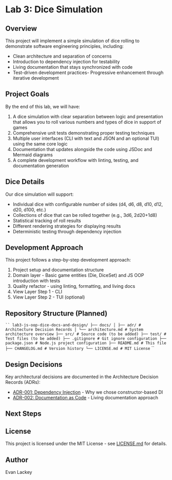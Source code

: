 # Lab 3: Dice Simulation
## Overview
This project will implement a simple simulation of dice rolling to demonstrate
software engineering principles, including:
- Clean architecture and separation of concerns
- Introduction to dependency injection for testability
- Living documentation that stays synchronized with code
- Test-driven development practices- Progressive enhancement through iterative development
## Project Goals
By the end of this lab, we will have:
1. A dice simulation with clear separation between logic and presentation that allows
   you to roll various numbers and types of dice in support of games
2. Comprehensive unit tests demonstrating proper testing techniques
3. Multiple user interfaces (CLI with text and JSON and an optional TUI) using the
   same core logic
4. Documentation that updates alongside the code using JSDoc and Mermaid diagrams
5. A complete development workflow with linting, testing, and documentation generation
## Dice Details
Our dice simulation will support:
- Individual dice with configurable number of sides (d4, d6, d8, d10, d12, d20, d100,
  etc.)
- Collections of dice that can be rolled together (e.g., 3d6, 2d20+1d8)
- Statistical tracking of roll results
- Different rendering strategies for displaying results
- Deterministic testing through dependency injection
## Development Approach
This project follows a step-by-step development approach:
1. Project setup and documentation structure
2. Domain layer - Basic game entities (Die, DiceSet) and JS OOP introduction with
   tests
3. Quality refactor - using linting, formatting, and living docs
4. View Layer Step 1 - CLI
5. View Layer Step 2 - TUI (optional)
## Repository Structure (Planned)
` ``
lab3-js-oop-dice-docs-and-design/
├── docs/
│ ├── adr/ # Architecture Decision Records
│ └── architecture.md # System architecture overview
├── src/ # Source code (to be added)
├── test/ # Test files (to be added)
├── .gitignore # Git ignore configuration
├── package.json # Node.js project configuration
├── README.md # This file
├── CHANGELOG.md # Version history
└── LICENSE.md # MIT License
` ``
## Design Decisions
Key architectural decisions are documented in the Architecture Decision Records
(ADRs):
- [ADR-001: Dependency Injection](docs/adr/001-dependency-injection.md) - Why we chose
  constructor-based DI
- [ADR-002: Documentation as Code](docs/adr/002-documentation-as-code.md) - Living
  documentation approach
## Next Steps
## License
This project is licensed under the MIT License - see [LICENSE.md](LICENSE.md) for
details.
## Author
Evan Lackey